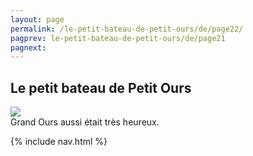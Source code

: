 ```yaml
---
layout: page
permalink: /le-petit-bateau-de-petit-ours/de/page22/
pagprev: le-petit-bateau-de-petit-ours/de/page21
pagnext:
---
```


## Le petit bateau de Petit Ours

<img src="{{ site.baseurl }}/img/le-petit-bateau-de-petit-ours/page22.jpg"/>

<div class="childbook-text">
Grand Ours aussi était très heureux.
</div>

{% include nav.html %}
